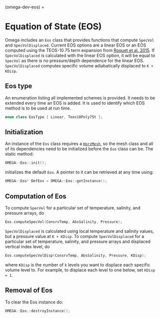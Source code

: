 (omega-dev-eos) =

# Equation of State (EOS)

Omega includes an `Eos` class that provides functions that compute `SpecVol` and `SpecVolDisplaced`.
Current EOS options are a linear EOS or an EOS computed using the TEOS-10 75 term expansion from
[Roquet et al. 2015](https://www.sciencedirect.com/science/article/pii/S1463500315000566). If
`SpecVolDisplaced` is calculated with the linear EOS option, it will be equal to `SpecVol` as there
is no pressure/depth dependence for the linear EOS. `SpecVolDisplaced` computes specific volume
adiabatically displaced to `K + KDisp`.

## Eos type

An enumeration listing all implemented schemes is provided. It needs to be extended every time an
EOS is added. It is used to identify which EOS method is to be used at run time.

```c++
enum class EosType { Linear, Teos10Poly75t };
```

## Initialization

An instance of the `Eos` class requires a [`HorzMesh`](#omega-dev-horz-mesh), so the mesh class
and all of its dependencies need to be initialized before the `Eos` class can be. The static method:

```c++
OMEGA::Eos::init();
```

initializes the default `Eos`. A pointer to it can be retrieved at any time using:

```c++
OMEGA::Eos* DefEos = OMEGA::Eos::getInstance();
```

## Computation of Eos

To compute `SpecVol` for a particular set of temperature, salinity, and pressure arrays, do

```c++
Eos.computeSpecVol(ConsrvTemp, AbsSalinity, Pressure);
```

`SpecVolDisplaced` is calculated using local temperature and salinity values, but a pressure
value at `K + KDisp`. To compute `SpecVolDisplaced` for a particular set of temperature, salinity,
and pressure arrays and displaced vertical index level, do

```c++
Eos.computeSpecVolDisp(ConsrvTemp, AbsSalinity, Pressure, KDisp);
```

where `KDisp` is the number of `k` levels you want to displace each specific volume level to.
For example, to displace each level to one below, set `KDisp = 1`.

## Removal of Eos

To clear the Eos instance do:

```c++
OMEGA::Eos::destroyInstance();
